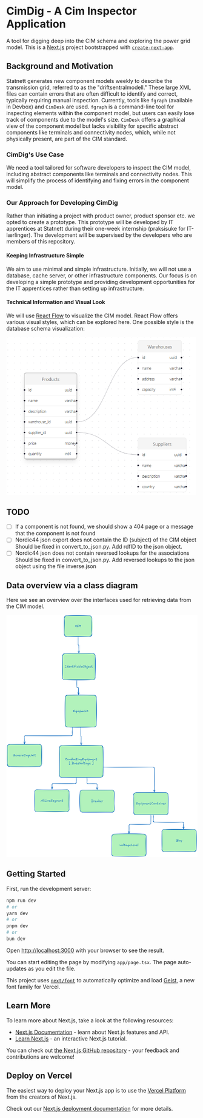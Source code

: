 # CimDig - A Cim Inspector Application

A tool for digging deep into the CIM schema and exploring the power grid model.
This is a [Next.js](https://nextjs.org) project bootstrapped with [`create-next-app`](https://nextjs.org/docs/app/api-reference/cli/create-next-app).

## Background and Motivation

Statnett generates new component models weekly to describe the transmission grid, referred to as the "driftsentralmodell." 
These large XML files can contain errors that are often difficult to identify and correct, typically requiring manual inspection.
Currently, tools like `fgraph` (available in Devbox) and `CimDesk` are used. `fgraph` is a command-line tool for inspecting elements within the component model,
but users can easily lose track of components due to the model's size. `CimDesk` offers a graphical view of the component model but lacks visibility for specific abstract components like terminals and connectivity nodes, which, while not physically present, are part of the CIM standard.

### CimDig's Use Case

We need a tool tailored for software developers to inspect the CIM model, including abstract components like terminals and connectivity nodes. 
This will simplify the process of identifying and fixing errors in the component model.

### Our Approach for Developing CimDig

Rather than initiating a project with product owner, product sponsor etc. we opted to create a prototype.
This prototype will be developed by IT apprentices at Statnett during their one-week internship (praksisuke for IT-lærlinger).
The development will be supervised by the developers who are members of this repository.

#### Keeping Infrastructure Simple

We aim to use minimal and simple infrastructure. Initially, we will not use a database, cache server, or other infrastructure components. 
Our focus is on developing a simple prototype and providing development opportunities for the IT apprentices rather than setting up infrastructure.

#### Technical Information and Visual Look

We will use [React Flow](https://reactflow.dev/) to visualize the CIM model.
React Flow offers various visual styles, which can be explored here. One possible style is the database schema visualization:

<img src="./docs/database-schema-look.png" alt="Database schema" width="500"/>

## TODO 

- [ ] If a component is not found, we should show a 404 page or a message that the component is not found
- [ ] Nordic44 json export does not contain the ID (subject) of the CIM object
        Should be fixed in convert_to_json.py. Add rdfID to the json object. 
- [ ] Nordic44 json does not contain reversed lookups for the associations
        Should be fixed in convert_to_json.py. Add reversed lookups to the json object using the file inverse.json

## Data overview via a class diagram

Here we see an overview over the interfaces used for retrieving data from the CIM model. <br>

<img src="./docs/class-diagram-over-data-cimdig.jpg">

## Getting Started

First, run the development server:

```bash
npm run dev
# or
yarn dev
# or
pnpm dev
# or
bun dev
```

Open [http://localhost:3000](http://localhost:3000) with your browser to see the result.

You can start editing the page by modifying `app/page.tsx`. The page auto-updates as you edit the file.

This project uses [`next/font`](https://nextjs.org/docs/app/building-your-application/optimizing/fonts) to automatically optimize and load [Geist](https://vercel.com/font), a new font family for Vercel.

## Learn More

To learn more about Next.js, take a look at the following resources:

- [Next.js Documentation](https://nextjs.org/docs) - learn about Next.js features and API.
- [Learn Next.js](https://nextjs.org/learn) - an interactive Next.js tutorial.

You can check out [the Next.js GitHub repository](https://github.com/vercel/next.js) - your feedback and contributions are welcome!

## Deploy on Vercel

The easiest way to deploy your Next.js app is to use the [Vercel Platform](https://vercel.com/new?utm_medium=default-template&filter=next.js&utm_source=create-next-app&utm_campaign=create-next-app-readme) from the creators of Next.js.

Check out our [Next.js deployment documentation](https://nextjs.org/docs/app/building-your-application/deploying) for more details.
